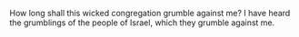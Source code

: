 How long shall this wicked congregation grumble against me? I have heard the grumblings of the people of Israel, which they grumble against me.
